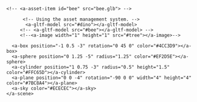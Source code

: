 <html>
  <head>
<script src="https://aframe.io/releases/1.3.0/aframe.min.js"></script>
  </head>
  <body>
    <a-scene>
	<!--  <a-assets>
    <a-asset-item id="tree" src="/path/to/tree.gltf"></a-asset-item>
  </a-assets>

  <a-entity gltf-model="#tree"></a-entity>
	-->
  <a-assets>
    <a-asset-item id="dino" src="https://cdn.aframe.io/examples/ar/models/triceratops/scene.gltf">
   <!-- <a-asset-item id="tree" src="shimamigos.png"> -->
    <!-- <a-asset-item id="bee" src="bee.glb"> -->
  </a-assets>

		  <!-- Using the asset management system. -->
		   <a-gltf-model src="#dino"></a-gltf-model> 
		 <!-- <a-gltf-model src="#bee"></a-gltf-model> -->
		 <!--<a-image width="1" height="1" src="#tree"></a-image>-->
		 
      <a-box position="-1 0.5 -3" rotation="0 45 0" color="#4CC3D9"></a-box>
      <a-sphere position="0 1.25 -5" radius="1.25" color="#EF2D5E"></a-sphere>
      <a-cylinder position="1 0.75 -3" radius="0.5" height="1.5" color="#FFC65D"></a-cylinder>
      <a-plane position="0 0 -4" rotation="-90 0 0" width="4" height="4" color="#7BC8A4"></a-plane>
      <a-sky color="#ECECEC"></a-sky>
    </a-scene>
  </body>
</html>
